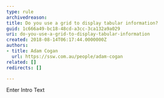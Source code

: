 ```yaml
---
type: rule
archivedreason: 
title: Do you use a grid to display tabular information?
guid: 1c666a49-bc18-48cd-a3cc-3ca132a9a029
uri: do-you-use-a-grid-to-display-tabular-information
created: 2018-08-14T06:17:44.0000000Z
authors:
- title: Adam Cogan
  url: https://ssw.com.au/people/adam-cogan
related: []
redirects: []

---
```



Enter Intro Text
<br><excerpt class='endintro'></excerpt><br>



